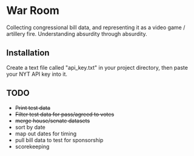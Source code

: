War Room
========

Collecting congressional bill data, and representing it as a video game / artillery fire. Understanding absurdity through absurdity.

Installation
------------

Create a text file called "api_key.txt" in your project directory, then paste your NYT API key into it. 

TODO
----

* <del>Print test data</del>
* <del>Filter test data for pass/agreed to votes</del>
* <del>merge house/senate datasets</del>
* sort by date
* map out dates for timing
* pull bill data to test for sponsorship
* scorekeeping